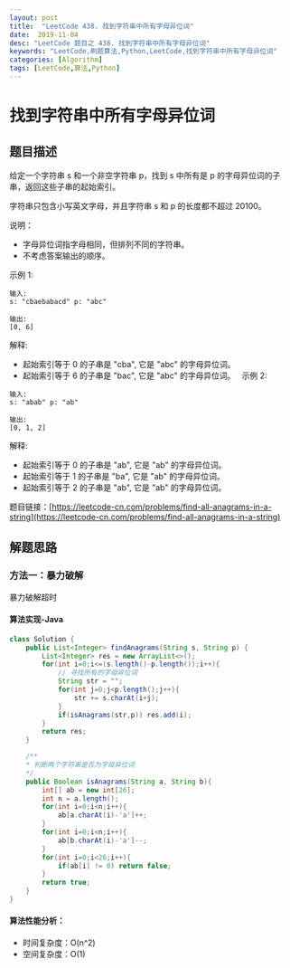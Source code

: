 ```yaml
---
layout: post
title:  "LeetCode 438. 找到字符串中所有字母异位词"
date:  2019-11-04
desc: "LeetCode 题目之 438. 找到字符串中所有字母异位词"
keywords: "LeetCode,刷题算法,Python,LeetCode,找到字符串中所有字母异位词"
categories: [Algorithm]
tags: [LeetCode,算法,Python]
---
```

# 找到字符串中所有字母异位词

## 题目描述

给定一个字符串 s 和一个非空字符串 p，找到 s 中所有是 p 的字母异位词的子串，返回这些子串的起始索引。

字符串只包含小写英文字母，并且字符串 s 和 p 的长度都不超过 20100。

说明：

- 字母异位词指字母相同，但排列不同的字符串。
- 不考虑答案输出的顺序。

示例 1:

```
输入:
s: "cbaebabacd" p: "abc"

输出:
[0, 6]
```

解释:
- 起始索引等于 0 的子串是 "cba", 它是 "abc" 的字母异位词。
- 起始索引等于 6 的子串是 "bac", 它是 "abc" 的字母异位词。
 
示例 2:

```
输入:
s: "abab" p: "ab"

输出:
[0, 1, 2]
```

解释:

- 起始索引等于 0 的子串是 "ab", 它是 "ab" 的字母异位词。
- 起始索引等于 1 的子串是 "ba", 它是 "ab" 的字母异位词。
- 起始索引等于 2 的子串是 "ab", 它是 "ab" 的字母异位词。


题目链接：[https://leetcode-cn.com/problems/find-all-anagrams-in-a-string](https://leetcode-cn.com/problems/find-all-anagrams-in-a-string)

## 解题思路

### 方法一：暴力破解

暴力破解超时

#### 算法实现-Java

```java
class Solution {
    public List<Integer> findAnagrams(String s, String p) {
        List<Integer> res = new ArrayList<>();
        for(int i=0;i<=(s.length()-p.length());i++){
            // 寻找所有的字母异位词
            String str = "";
            for(int j=0;j<p.length();j++){
                str += s.charAt(i+j);
            }
            if(isAnagrams(str,p)) res.add(i);
        }
        return res;
    }

    /**
    * 判断两个字符串是否为字母异位词
    */
    public Boolean isAnagrams(String a, String b){
        int[] ab = new int[26];
        int n = a.length();
        for(int i=0;i<n;i++){
            ab[a.charAt(i)-'a']++;
        }
        for(int i=0;i<n;i++){
            ab[b.charAt(i)-'a']--;
        }
        for(int i=0;i<26;i++){
            if(ab[i] != 0) return false;
        }
        return true;
    }
}
```

#### 算法性能分析：

- 时间复杂度：O(n^2)
- 空间复杂度：O(1)